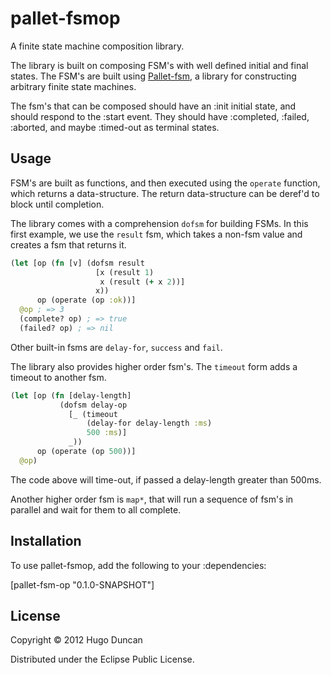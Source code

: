 # pallet-fsmop

A finite state machine composition library.

The library is built on composing FSM's with well defined initial and final
states. The FSM's are built using [Pallet-fsm][pallet-fsm], a library
for constructing arbitrary finite state machines.

The fsm's that can be composed should have an :init initial state, and should
respond to the :start event.  They should have :completed, :failed, :aborted,
and maybe :timed-out as terminal states.

## Usage

FSM's are built as functions, and then executed using the `operate` function,
which returns a data-structure. The return data-structure can be deref'd to
block until completion.

The library comes with a comprehension `dofsm` for building FSMs. In this first
example, we use the `result` fsm, which takes a non-fsm value and creates a fsm
that returns it.

```clj
(let [op (fn [v] (dofsm result
                   [x (result 1)
                    x (result (+ x 2))]
                   x))
      op (operate (op :ok))]
  @op ; => 3
  (complete? op) ; => true
  (failed? op) ; => nil
```

Other built-in fsms are `delay-for`, `success` and `fail`.

The library also provides higher order fsm's. The `timeout` form adds a timeout
to another fsm.

```clj
(let [op (fn [delay-length]
           (dofsm delay-op
             [_ (timeout
                 (delay-for delay-length :ms)
                 500 :ms)]
             _))
      op (operate (op 500))]
  @op)
```

The code above will time-out, if passed a delay-length greater than 500ms.

Another higher order fsm is `map*`, that will run a sequence of fsm's in
parallel and wait for them to all complete.

## Installation

To use pallet-fsmop, add the following to your :dependencies:

[pallet-fsm-op "0.1.0-SNAPSHOT"]

## License

Copyright © 2012 Hugo Duncan

Distributed under the Eclipse Public License.

[pallet-fsm]: https://github.com/pallet/pallet-fsm "Pallet-fsm library"
